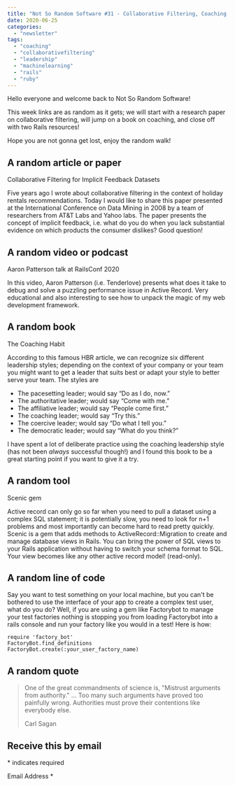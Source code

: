 ```yaml
---
title: "Not So Random Software #31 - Collaborative Filtering, Coaching, Rails performance and SQL views"
date: 2020-06-25
categories: 
  - "newsletter"
tags: 
  - "coaching"
  - "collaborativefiltering"
  - "leadership"
  - "machinelearning"
  - "rails"
  - "ruby"
---
```


Hello everyone and welcome back to Not So Random Software!

This week links are as random as it gets; we will start with a research paper on collaborative filtering, will jump on a book on coaching, and close off with two Rails resources!

Hope you are not gonna get lost, enjoy the random walk!

## A random article or paper

Collaborative Filtering for Implicit Feedback Datasets

Five years ago I wrote about collaborative filtering in the context of holiday rentals recommendations. Today I would like to share this paper presented at the International Conference on Data Mining in 2008 by a team of researchers from AT&T Labs and Yahoo labs. The paper presents the concept of implicit feedback, i.e. what do you do when you lack substantial evidence on which products the consumer dislikes? Good question!

## A random video or podcast

Aaron Patterson talk at RailsConf 2020

In this video, Aaron Patterson (i.e. Tenderlove) presents what does it take to debug and solve a puzzling performance issue in Active Record. Very educational and also interesting to see how to unpack the magic of my web development framework.

## A random book

The Coaching Habit

According to this famous HBR article, we can recognize six different leadership styles; depending on the context of your company or your team you might want to get a leader that suits best or adapt your style to better serve your team. The styles are

- The pacesetting leader; would say “Do as I do, now.”
- The authoritative leader; would say “Come with me.”
- The affiliative leader; would say “People come first.”
- The coaching leader; would say “Try this.”
- The coercive leader; would say “Do what I tell you.”
- The democratic leader; would say “What do you think?”

I have spent a lot of deliberate practice using the coaching leadership style (has not been _always_ successful though!) and I found this book to be a great starting point if you want to give it a try.

## A random tool

Scenic gem

Active record can only go so far when you need to pull a dataset using a complex SQL statement; it is potentially slow, you need to look for n+1 problems and most importantly can become hard to read pretty quickly. Scenic is a gem that adds methods to ActiveRecord::Migration to create and manage database views in Rails. You can bring the power of SQL views to your Rails application without having to switch your schema format to SQL. Your view becomes like any other active record model! (read-only).

## A random line of code

Say you want to test something on your local machine, but you can't be bothered to use the interface of your app to create a complex test user, what do you do? Well, if you are using a gem like Factorybot to manage your test factories nothing is stopping you from loading Factorybot into a rails console and run your factory like you would in a test! Here is how:

```
require 'factory_bot'
FactoryBot.find_definitions
FactoryBot.create(:your_user_factory_name)
```

## A random quote

> One of the great commandments of science is, "Mistrust arguments from authority." … Too many such arguments have proved too painfully wrong. Authorities must prove their contentions like everybody else.
> 
> Carl Sagan

## Receive this by email

\* indicates required

Email Address \*  
  

<script type="text/javascript" src="//s3.amazonaws.com/downloads.mailchimp.com/js/mc-validate.js"></script>

<script type="text/javascript">(function($) {window.fnames = new Array(); window.ftypes = new Array();fnames[0]='EMAIL';ftypes[0]='email';fnames[1]='FNAME';ftypes[1]='text';fnames[2]='LNAME';ftypes[2]='text';fnames[3]='ADDRESS';ftypes[3]='address';fnames[4]='PHONE';ftypes[4]='phone';fnames[5]='BIRTHDAY';ftypes[5]='birthday';}(jQuery));var $mcj = jQuery.noConflict(true);</script>
